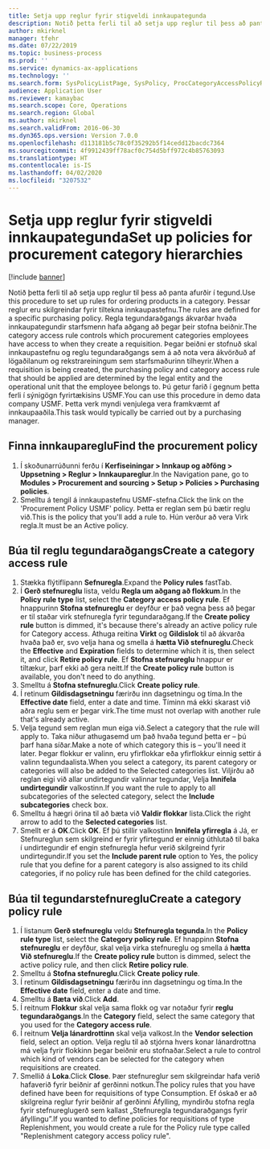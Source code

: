 ```yaml
---
title: Setja upp reglur fyrir stigveldi innkaupategunda
description: Notið þetta ferli til að setja upp reglur til þess að panta afurðir í tegund.
author: mkirknel
manager: tfehr
ms.date: 07/22/2019
ms.topic: business-process
ms.prod: ''
ms.service: dynamics-ax-applications
ms.technology: ''
ms.search.form: SysPolicyListPage, SysPolicy, ProcCategoryAccessPolicyRule, ProcCategoryPolicyRule, EcoResCategorySingleLookup
audience: Application User
ms.reviewer: kamaybac
ms.search.scope: Core, Operations
ms.search.region: Global
ms.author: mkirknel
ms.search.validFrom: 2016-06-30
ms.dyn365.ops.version: Version 7.0.0
ms.openlocfilehash: d113181b5c78c0f35292b5f14cedd12bacdc7364
ms.sourcegitcommit: 4f9912439ff78acf0c754d5bff972c4b85763093
ms.translationtype: HT
ms.contentlocale: is-IS
ms.lasthandoff: 04/02/2020
ms.locfileid: "3207532"
---
```

# <a name="set-up-policies-for-procurement-category-hierarchies"></a><span data-ttu-id="cac5a-103">Setja upp reglur fyrir stigveldi innkaupategunda</span><span class="sxs-lookup"><span data-stu-id="cac5a-103">Set up policies for procurement category hierarchies</span></span>

[!include [banner](../../includes/banner.md)]

<span data-ttu-id="cac5a-104">Notið þetta ferli til að setja upp reglur til þess að panta afurðir í tegund.</span><span class="sxs-lookup"><span data-stu-id="cac5a-104">Use this procedure to set up rules for ordering products in a category.</span></span> <span data-ttu-id="cac5a-105">Þessar reglur eru skilgreindar fyrir tiltekna innkaupastefnu.</span><span class="sxs-lookup"><span data-stu-id="cac5a-105">The rules are defined for a specific purchasing policy.</span></span> <span data-ttu-id="cac5a-106">Regla tegundaraðgangs ákvarðar hvaða innkaupategundir starfsmenn hafa aðgang að þegar þeir stofna beiðnir.</span><span class="sxs-lookup"><span data-stu-id="cac5a-106">The category access rule controls which procurement categories employees have access to when they create a requisition.</span></span> <span data-ttu-id="cac5a-107">Þegar beiðni er stofnuð skal innkaupastefnu og reglu tegundaraðgangs sem á að nota vera ákvörðuð af lögaðilanum og rekstrareiningum sem starfsmaðurinn tilheyrir.</span><span class="sxs-lookup"><span data-stu-id="cac5a-107">When a requisition is being created, the purchasing policy and category access rule that should be applied are determined by the legal entity and the operational unit that the employee belongs to.</span></span> <span data-ttu-id="cac5a-108">Þú getur farið í gegnum þetta ferli í sýnigögn fyrirtækisins USMF.</span><span class="sxs-lookup"><span data-stu-id="cac5a-108">You can use this procedure in demo data company USMF.</span></span> <span data-ttu-id="cac5a-109">Þetta verk myndi venjulega vera framkvæmt af innkaupaaðila.</span><span class="sxs-lookup"><span data-stu-id="cac5a-109">This task would typically be carried out by a purchasing manager.</span></span>


## <a name="find-the-procurement-policy"></a><span data-ttu-id="cac5a-110">Finna innkaupareglu</span><span class="sxs-lookup"><span data-stu-id="cac5a-110">Find the procurement policy</span></span>
1. <span data-ttu-id="cac5a-111">Í skoðunarrúðunni ferðu í **Kerfiseiningar > Innkaup og aðföng > Uppsetning > Reglur > Innkaupareglur**.</span><span class="sxs-lookup"><span data-stu-id="cac5a-111">In the Navigation pane, go to **Modules > Procurement and sourcing > Setup > Policies > Purchasing policies**.</span></span>
2. <span data-ttu-id="cac5a-112">Smelltu á tengil á innkaupastefnu USMF-stefna.</span><span class="sxs-lookup"><span data-stu-id="cac5a-112">Click the link on the 'Procurement Policy USMF' policy.</span></span> <span data-ttu-id="cac5a-113">Þetta er reglan sem þú bætir reglu við.</span><span class="sxs-lookup"><span data-stu-id="cac5a-113">This is the policy that you'll add a rule to.</span></span> <span data-ttu-id="cac5a-114">Hún verður að vera Virk regla.</span><span class="sxs-lookup"><span data-stu-id="cac5a-114">It must be an Active policy.</span></span>  

## <a name="create-a-category-access-rule"></a><span data-ttu-id="cac5a-115">Búa til reglu tegundaraðgangs</span><span class="sxs-lookup"><span data-stu-id="cac5a-115">Create a category access rule</span></span>
1. <span data-ttu-id="cac5a-116">Stækka flýtiflipann **Sefnuregla**.</span><span class="sxs-lookup"><span data-stu-id="cac5a-116">Expand the **Policy rules** fastTab.</span></span>
2. <span data-ttu-id="cac5a-117">Í **Gerð stefnureglu** lista, veldu **Regla um aðgang að flokkum**.</span><span class="sxs-lookup"><span data-stu-id="cac5a-117">In the **Policy rule type** list, select the **Category access policy rule**.</span></span> <span data-ttu-id="cac5a-118">Ef hnappurinn **Stofna stefnureglu** er deyfður er það vegna þess að þegar er til staðar virk stefnuregla fyrir tegundaraðgang.</span><span class="sxs-lookup"><span data-stu-id="cac5a-118">If the **Create policy rule** button is dimmed, it's because there's already an active policy rule for Category access.</span></span> <span data-ttu-id="cac5a-119">Athuga reitina **Virkt** og **Gildislok** til að ákvarða hvaða það er, svo velja hana og smella á **hætta Við stefnureglu**.</span><span class="sxs-lookup"><span data-stu-id="cac5a-119">Check the **Effective** and **Expiration** fields to determine which it is, then select it, and click **Retire policy rule**.</span></span> <span data-ttu-id="cac5a-120">Ef **Stofna stefnureglu** hnappur er tiltækur, þarf ekki að gera neitt.</span><span class="sxs-lookup"><span data-stu-id="cac5a-120">If the **Create policy rule** button is available, you don't need to do anything.</span></span>  
3. <span data-ttu-id="cac5a-121">Smelltu á **Stofna stefnureglu**.</span><span class="sxs-lookup"><span data-stu-id="cac5a-121">Click **Create policy rule**.</span></span>
4. <span data-ttu-id="cac5a-122">Í retinum **Gildisdagsetningu** færirðu inn dagsetningu og tíma.</span><span class="sxs-lookup"><span data-stu-id="cac5a-122">In the **Effective date** field, enter a date and time.</span></span> <span data-ttu-id="cac5a-123">Tíminn má ekki skarast við aðra reglu sem er þegar virk.</span><span class="sxs-lookup"><span data-stu-id="cac5a-123">The time must not overlap with another rule that's already active.</span></span>  
5. <span data-ttu-id="cac5a-124">Velja tegund sem reglan mun eiga við.</span><span class="sxs-lookup"><span data-stu-id="cac5a-124">Select a category that the rule will apply to.</span></span> <span data-ttu-id="cac5a-125">Taka niður athugasemd um það hvaða tegund þetta er – þú þarf hana síðar.</span><span class="sxs-lookup"><span data-stu-id="cac5a-125">Make a note of which category this is – you'll need it later.</span></span> <span data-ttu-id="cac5a-126">Þegar flokkur er valinn, eru yfirflokkar eða yfirflokkur einnig settir á valinn tegundaalista.</span><span class="sxs-lookup"><span data-stu-id="cac5a-126">When you select a category, its parent category or categories will also be added to the Selected categories list.</span></span> <span data-ttu-id="cac5a-127">Viljirðu að reglan eigi við allar undirtegundir valinnar tegundar, Velja **Innifela undirtegundir** valkostinn.</span><span class="sxs-lookup"><span data-stu-id="cac5a-127">If you want the rule to apply to all subcategories of the selected category, select the **Include subcategories** check box.</span></span>
6. <span data-ttu-id="cac5a-128">Smelltu á hægri örina til að bæta við **Valdir flokkar** lista.</span><span class="sxs-lookup"><span data-stu-id="cac5a-128">Click the right arrow to add to the **Selected categories** list.</span></span>  
4. <span data-ttu-id="cac5a-129">Smellt er á **OK**.</span><span class="sxs-lookup"><span data-stu-id="cac5a-129">Click **OK**.</span></span> <span data-ttu-id="cac5a-130">Ef þú stillir valkostinn **Innifela yfirregla** á Já, er Stefnureglun sem skilgreind er fyrir yfirtegund er einnig úthlutað til baka í undirtegundir ef engin stefnuregla hefur verið skilgreind fyrir undirtegundir.</span><span class="sxs-lookup"><span data-stu-id="cac5a-130">If you set the **Include parent rule** option to Yes, the policy rule that you define for a parent category is also assigned to its child categories, if no policy rule has been defined for the child categories.</span></span>

## <a name="create-a-category-policy-rule"></a><span data-ttu-id="cac5a-131">Búa til tegundarstefnureglu</span><span class="sxs-lookup"><span data-stu-id="cac5a-131">Create a category policy rule</span></span>
1. <span data-ttu-id="cac5a-132">Í listanum **Gerð stefnureglu** veldu **Stefnuregla tegunda**.</span><span class="sxs-lookup"><span data-stu-id="cac5a-132">In the **Policy rule type** list, select the **Category policy rule**.</span></span> <span data-ttu-id="cac5a-133">Ef hnappinn **Stofna stefnureglu** er deyfður, skal velja virka stefnureglu og smella á **hætta Við stefnureglu**.</span><span class="sxs-lookup"><span data-stu-id="cac5a-133">If the **Create policy rule** button is dimmed, select the active policy rule, and then click **Retire policy rule**.</span></span>  
2. <span data-ttu-id="cac5a-134">Smelltu á **Stofna stefnureglu**.</span><span class="sxs-lookup"><span data-stu-id="cac5a-134">Click **Create policy rule**.</span></span>
3. <span data-ttu-id="cac5a-135">Í retinum **Gildisdagsetningu** færirðu inn dagsetningu og tíma.</span><span class="sxs-lookup"><span data-stu-id="cac5a-135">In the **Effective date** field, enter a date and time.</span></span>
4. <span data-ttu-id="cac5a-136">Smelltu á **Bæta við**.</span><span class="sxs-lookup"><span data-stu-id="cac5a-136">Click **Add**.</span></span>
5. <span data-ttu-id="cac5a-137">Í reitnum **Flokkur** skal velja sama flokk og var notaður fyrir **reglu tegundaraðgangs**.</span><span class="sxs-lookup"><span data-stu-id="cac5a-137">In the **Category** field, select the same category that you used for the **Category access rule**.</span></span>
6. <span data-ttu-id="cac5a-138">Í reitnum **Velja lánardrottinn** skal velja valkost.</span><span class="sxs-lookup"><span data-stu-id="cac5a-138">In the **Vendor selection** field, select an option.</span></span> <span data-ttu-id="cac5a-139">Velja reglu til að stjórna hvers konar lánardrottna má velja fyrir flokkinn þegar beiðnir eru stofnaðar.</span><span class="sxs-lookup"><span data-stu-id="cac5a-139">Select a rule to control which kind of vendors can be selected for the category when requisitions are created.</span></span>  
7. <span data-ttu-id="cac5a-140">Smellið á **Loka**.</span><span class="sxs-lookup"><span data-stu-id="cac5a-140">Click **Close**.</span></span> <span data-ttu-id="cac5a-141">Þær stefnureglur sem skilgreindar hafa verið hafaverið fyrir beiðnir af gerðinni notkun.</span><span class="sxs-lookup"><span data-stu-id="cac5a-141">The policy rules that you have defined have been for requisitions of type Consumption.</span></span> <span data-ttu-id="cac5a-142">Ef óskað er að skilgreina reglur fyrir beiðnir af gerðinni Áfylling, myndirðu stofna regla fyrir stefnureglugerð sem kallast „Stefnuregla tegundaraðgangs fyrir áfyllingu”.</span><span class="sxs-lookup"><span data-stu-id="cac5a-142">If you wanted to define policies for requisitions of type Replenishment, you would create a rule for the Policy rule type called "Replenishment category access policy rule".</span></span>  

